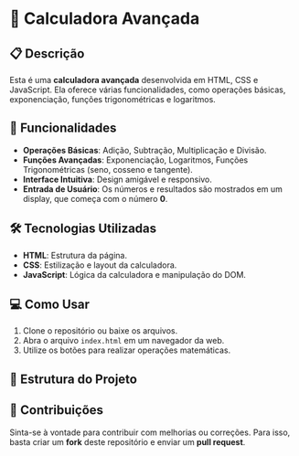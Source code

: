 # 🧮 Calculadora Avançada

## 📋 Descrição
Esta é uma **calculadora avançada** desenvolvida em HTML, CSS e JavaScript. Ela oferece várias funcionalidades, como operações básicas, exponenciação, funções trigonométricas e logaritmos.

## 🚀 Funcionalidades
- **Operações Básicas**: Adição, Subtração, Multiplicação e Divisão.
- **Funções Avançadas**: Exponenciação, Logaritmos, Funções Trigonométricas (seno, cosseno e tangente).
- **Interface Intuitiva**: Design amigável e responsivo.
- **Entrada de Usuário**: Os números e resultados são mostrados em um display, que começa com o número **0**.

## 🛠️ Tecnologias Utilizadas
- **HTML**: Estrutura da página.
- **CSS**: Estilização e layout da calculadora.
- **JavaScript**: Lógica da calculadora e manipulação do DOM.

## 💻 Como Usar
1. Clone o repositório ou baixe os arquivos.
2. Abra o arquivo `index.html` em um navegador da web.
3. Utilize os botões para realizar operações matemáticas.

## 📂 Estrutura do Projeto


## 🤝 Contribuições
Sinta-se à vontade para contribuir com melhorias ou correções. Para isso, basta criar um **fork** deste repositório e enviar um **pull request**.

